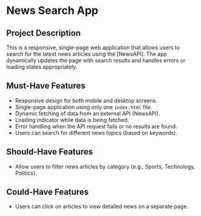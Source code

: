 # News Search App
## Project Description
This is a responsive, single-page web application that allows users to search for the latest news articles using the [NewsAPI]. The app dynamically updates the page with search results and handles errors or loading states appropriately.

## Must-Have Features
- Responsive design for both mobile and desktop screens.
- Single-page application using only one `index.html` file.
- Dynamic fetching of data from an external API (NewsAPI).
- Loading indicator while data is being fetched.
- Error handling when the API request fails or no results are found.
- Users can search for different news topics (based on keywords).

## Should-Have Features
- Allow users to filter news articles by category (e.g., Sports, Technology, Politics).

## Could-Have Features
- Users can click on articles to view detailed news on a separate page.




